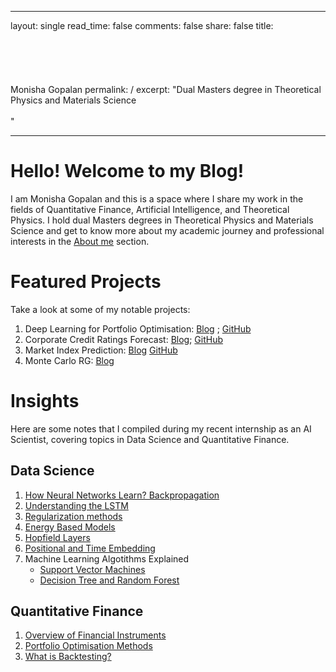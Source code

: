 ---

layout: single
read_time: false
comments: false
share: false
title: <br><br><br><br><br><br>Monisha Gopalan
permalink: /
excerpt: "Dual Masters degree in Theoretical Physics and Materials Science<br><br>"

----

# Hello! Welcome to my Blog!

I am Monisha Gopalan and this is a space where I share my work in the fields of Quantitative Finance, Artificial Intelligence, and Theoretical Physics. I hold dual Masters degrees in Theoretical Physics and Materials Science and get to know more about my academic journey and professional interests in the [About me](aboutme.md) section.

# Featured Projects

Take a look at some of my notable projects:

1. Deep Learning for Portfolio Optimisation: [Blog](projects/deep-portfolio-optimisation.md) ; [GitHub](https://github.com/monishagopalan/deep-learning-portfolio-optimisation)
2. Corporate Credit Ratings Forecast: [Blog](projects/credit-rating.md); [GitHub](https://github.com/monishagopalan/credit-rating-forecast.git)
3. Market Index Prediction: [Blog](projects/market-index.md) [GitHub](https://github.com/monishagopalan/market-index-prediction.git)
4. Monte Carlo RG: [Blog](projects/monte-carlo.md)

# Insights 

Here are some notes that I compiled during my recent internship as an AI Scientist, covering topics in Data Science and Quantitative Finance.

## Data Science

1. [How Neural Networks Learn? Backpropagation](data-science/backpropagation.md)
2. [Understanding the LSTM](data-science/lstm.md)
3. [Regularization methods](data-science/regularization.md)
4. [Energy Based Models](data-science/ebm.md)
5. [Hopfield Layers](data-science/hopfield-networks.md)
6. [Positional and Time Embedding](data-science/pos-time-embed.md)
7. Machine Learning Algotithms Explained
    - [Support Vector Machines](data-science/svm.md)
    - [Decision Tree and Random Forest](data-science/random-forest.md)

## Quantitative Finance

1. [Overview of Financial Instruments](quant-finance/financial-instruments.md)
2. [Portfolio Optimisation Methods](quant-finance/portfolio-optimisation-methods.md)
3. [What is Backtesting?](quant-finance/backtesting.md)


